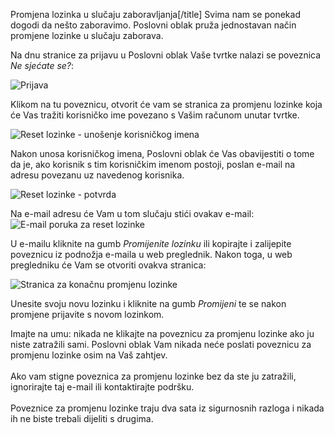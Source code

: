 Promjena lozinka u slučaju zaboravljanja[/title]
Svima nam se ponekad dogodi da nešto zaboravimo. Poslovni oblak pruža jednostavan način promjene lozinke u slučaju zaborava.

Na dnu stranice za prijavu u Poslovni oblak Vaše tvrtke nalazi se poveznica *Ne sjećate se?*:

![Prijava](https://oblak.mbmjertan.co/public/educateam/file/27a0de977638e5cac5e8d81b1a94737e0e7af2158a2ddfecd5d2da5fbb65e795)

Klikom na tu poveznicu, otvorit će vam se stranica za promjenu lozinke koja će Vas tražiti korisničko ime povezano s Vašim računom unutar tvrtke.

![Reset lozinke - unošenje korisničkog imena](https://oblak.mbmjertan.co/public/educateam/file/bccbd96b8e0098778efc97affe652463b42082064eae38b4c87e9d93de6754d9)

Nakon unosa korisničkog imena, Poslovni oblak će Vas obavijestiti o tome da je, ako korisnik s tim korisničkim imenom postoji, poslan e-mail na adresu povezanu uz navedenog korisnika. 

![Reset lozinke - potvrda](https://oblak.mbmjertan.co/public/educateam/file/145f69791a51309024219ea140e9158f6fc8d51c3145da19d872e163d2a122fb)

Na e-mail adresu će Vam u tom slučaju stići ovakav e-mail:
![E-mail poruka za reset lozinke](https://oblak.mbmjertan.co/public/educateam/file/01ca408f897e78d7fdc422f51680452425aa0d376af5d19a3b77040d07693a50)

U e-mailu kliknite na gumb *Promijenite lozinku* ili kopirajte i zalijepite poveznicu iz podnožja e-maila u web preglednik. Nakon toga, u web pregledniku će Vam se otvoriti ovakva stranica:

![Stranica za konačnu promjenu lozinke](https://oblak.mbmjertan.co/public/educateam/file/84d686cbf825f4d32f4ce094079087bc5bc68505f8474244c4bea98d4a6bfd33)

Unesite svoju novu lozinku i kliknite na gumb *Promijeni* te se nakon promjene prijavite s novom lozinkom.

<div class="card-panel blue-grey darken-2 white-text">Imajte na umu: nikada ne klikajte na poveznicu za promjenu lozinke ako ju niste zatražili sami. Poslovni oblak Vam nikada neće poslati poveznicu za promjenu lozinke osim na Vaš zahtjev. <br><br>
Ako vam stigne poveznica za promjenu lozinke bez da ste ju zatražili, ignorirajte taj e-mail ili kontaktirajte podršku. 
<br><br>
Poveznice za promjenu lozinke traju dva sata iz sigurnosnih razloga i nikada ih ne biste trebali dijeliti s drugima.</div>

